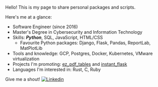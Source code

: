 Hello! This is my page to share personal packages and scripts. 

Here's me at a glance:
* Software Engineer (since 2016)
* Master's Degree in Cybersecurity and Information Technology
* Skills: **_Python_**, SQL, JavaScript, HTML/CSS
  * Favourite Python packages: Django, Flask, Pandas, ReportLab, MatPlotLib
* Tools and knowledge: GCP, Postgres, Docker, Kubernetes, VMware virtualization
* Projects I'm promoting: [ez_pdf_tables](https://github.com/LamerLink/ez_pdf_tables) and [instant_flask](https://github.com/LamerLink/instant_flask)
* Languages I'm interested in: Rust, C, Ruby

Give me a shout! 
 [![Linkedin](https://i.stack.imgur.com/gVE0j.png)](https://www.linkedin.com/in/michael-everingham)
